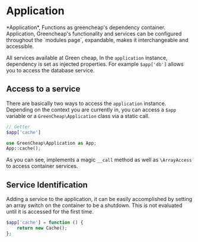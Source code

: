 # Application

<p class="uk-article-lead">*Application*, Functions as greencheap's dependency container. Application, Greencheap's functionality and services can be configured throughout the `modules page`, expandable, makes it interchangeable and accessible.</p>

All services available at Green cheap, In the `application` instance, dependency is set as injected properties. For example `$app['db']` allows you to access the database service.

## Access to a service

There are basically two ways to access the `application` instance. Depending on the context you are currently in, you can access a `$app` variable or a `GreenCheap\Application` class via a static call.

```php
// Getter
$app['cache']

use GreenCheap\Application as App;
App::cache();
```

As you can see, implements a magic `__call` method as well as `\ArrayAccess` to access container services.

## Service Identification
Adding a service to the application, it can be easily accomplished by setting an array switch on the container to be a shutdown. This is not evaluated until it is accessed for the first time.

```php
$app['cache'] = function () {
    return new Cache();
};
```